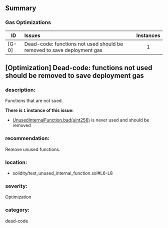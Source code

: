 ## Summary 

### Gas Optimizations

|ID|Issues|Instances|
|---|:---|:---:|
| [G-0] | Dead-code: functions not used should be removed to save deployment gas | 1 |



## [Optimization] Dead-code: functions not used should be removed to save deployment gas

### description:
Functions that are not sued.

**There is `1` instance of this issue:**

- [UnusedInternalFunction.bad(uint256)](solidity/test_unused_internal_function.sol#L6-L8) is never used and should be removed


### recommendation:
Remove unused functions.

### location:
- solidity/test_unused_internal_function.sol#L6-L8

### severity:
Optimization

### category:
dead-code

